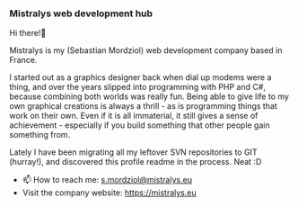 ### Mistralys web development hub 

Hi there!👋

Mistralys is my (Sebastian Mordziol) web development company based in France.

I started out as a graphics designer back when dial up modems were a thing, and over the years slipped into programming with PHP and C#, because combining both worlds was really fun. Being able to give life to my own graphical creations is always a thrill - as is programming things that work on their own. Even if it is all immaterial, it still gives a sense of achievement - especially if you build something that other people gain something from.

Lately I have been migrating all my leftover SVN repositories to GIT (hurray!), and discovered this profile readme in the process. Neat :D

- 📫 How to reach me: s.mordziol@mistralys.eu
- Visit the company website: https://mistralys.eu
